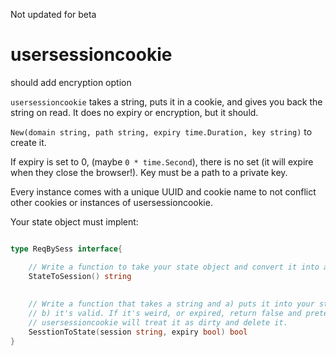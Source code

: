Not updated for beta

# usersessioncookie

should add encryption option

`usersessioncookie` takes a string, puts it in a cookie, and gives you back the string on read. It does no expiry or encryption, but it should.

`New(domain string, path string, expiry time.Duration, key string)` to create it.

If expiry is set to 0, (maybe `0 * time.Second`), there is no set (it will expire when they close the browser!). Key must be a path to a private key.

Every instance comes with a unique UUID and cookie name to not conflict other cookies or instances of usersessioncookie.

Your state object must implent:

```go

type ReqBySess interface{

	// Write a function to take your state object and convert it into a string
	StateToSession() string
	
	
	// Write a function that takes a string and a) puts it into your state object but only if 
	// b) it's valid. If it's weird, or expired, return false and pretend you never saw it.
	// usersessioncookie will treat it as dirty and delete it.
	SesstionToState(session string, expiry bool) bool
}
```


